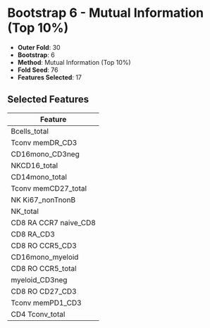 # Bootstrap 6 - Mutual Information (Top 10%)

- **Outer Fold**: 30
- **Bootstrap**: 6
- **Method**: Mutual Information (Top 10%)
- **Fold Seed**: 76
- **Features Selected**: 17

## Selected Features

| Feature |
|---------|
| Bcells_total |
| Tconv memDR_CD3 |
| CD16mono_CD3neg |
| NKCD16_total |
| CD14mono_total |
| Tconv memCD27_total |
| NK Ki67_nonTnonB |
| NK_total |
| CD8 RA CCR7 naive_CD8 |
| CD8 RA_CD3 |
| CD8 RO CCR5_CD3 |
| CD16mono_myeloid |
| CD8 RO CCR5_total |
| myeloid_CD3neg |
| CD8 RO CD27_CD3 |
| Tconv memPD1_CD3 |
| CD4 Tconv_total |
